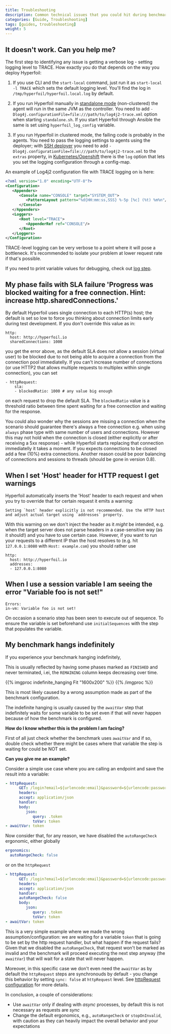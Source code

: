 ```yaml
---
title: Troubleshooting
description: Common technical issues that you could hit during benchmark development
categories: [Guide, Troubleshooting]
tags: [guides, troubleshooting]
weight: 5
---
```


## It doesn't work. Can you help me?

The first step to identifying any issue is getting a verbose log - setting logging level to TRACE. How exactly you do that depends on the way you deploy Hyperfoil:

1. If you use CLI and the `start-local` command, just run it as `start-local -l TRACE` which sets the default logging level. You'll find the log in `/tmp/hyperfoil/hyperfoil.local.log` by default.

2. If you run Hyperfoil manually in [standalone mode](/docs/user-guide/installation/start_manual/) (non-clustered) the agent will run in the same JVM as the controller. You need to add `-Dlog4j.configurationFile=file:///path/to/log4j2-trace.xml` option when starting `standalone.sh`. If you start Hyperfoil through Ansible the same is set using `hyperfoil_log_config` variable.

3. If you run Hyperfoil in clustered mode, the failing code is probably in the agents. You need to pass the logging settings to agents using the deployer; with [SSH deployer](/docs/user-guide/benchmark/agents/#ssh-deployer) you need to add `-Dlog4j.configurationFile=file:///path/to/log4j2-trace.xml` to the `extras` property, in [Kubernetes/Openshift](/docs/user-guide/benchmark/agents/#kubernetesopenshift-deployer) there is the `log` option that lets you set the logging configuration through a config-map.

An example of Log4j2 configuration file with TRACE logging on is here:

```xml
<?xml version="1.0" encoding="UTF-8"?>
<Configuration>
   <Appenders>
      <Console name="CONSOLE" target="SYSTEM_OUT">
         <PatternLayout pattern="%d{HH:mm:ss,SSS} %-5p [%c] (%t) %m%n"/>
      </Console>
   </Appenders>
   <Loggers>
      <Root level="TRACE">
         <AppenderRef ref="CONSOLE"/>
      </Root>
   </Loggers>
</Configuration>
```

TRACE-level logging can be very verbose to a point where it will pose a bottleneck. It's recommended to isolate your problem at lower request rate if that's possible.

If you need to print variable values for debugging, check out [log step](/docs/reference/steps/step_log).

## My phase fails with SLA failure 'Progress was blocked waiting for a free connection. Hint: increase http.sharedConnections.'

By default Hyperfoil uses single connection to each HTTP(s) host; the default is set so low to force you thinking about connection limits early during test development. If you don't override this value as in:

```
http:
  host: http://hyperfoil.io
  sharedConnections: 1000
```

you get the error above, as the default SLA does not allow a session (virtual user) to be blocked due to not being able to acquire a connection from the connection pool immediatelly. If you can't increase number of connections (or use HTTP2 that allows multiple requests to multiplex within single connection), you can set

```
- httpRequest:
    sla:
    - blockedRatio: 1000 # any value big enough
```

on each request to drop the default SLA. The `blockedRatio` value is a threshold ratio between time spent waiting for a free connection and waiting for the response.

You could also wonder why the sessions are missing a connection when the scenario should guarantee there's always a free connection e.g. when using `always` phase type with same number of users and connections. However this may not hold when the connection is closed (either explicitly or after receiving a 5xx response) - while Hyperfoil starts replacing that connection immediatelly it takes a moment. If you expects connections to be closed add a few (10%) extra connections. Another reason could be poor balancing of connections and sessions to threads (should be gone in version 0.8).

## When I set 'Host' header for HTTP request I get warnings

Hyperfoil automatically inserts the 'Host' header to each request and when you try to override that for certain request it emits a warning:

```
Setting `host` header explicitly is not recommended. Use the HTTP host and adjust actual target using `addresses` property.
```

With this warning on we don't inject the header as it *might* be intended, e.g. when the target server does not parse headers in a case-sensitive way (as it should!) and you have to use certain case. However, if you want to run your requests to a different IP than the host resolves to (e.g. hit `127.0.0.1:8080` with `Host: example.com`) you should rather use

```
http:
  host: http://hyperfoil.io
  addresses:
  - 127.0.0.1:8080
```

## When I use a session variable I am seeing the error "Variable foo is not set!"

```
Errors:
in-vm: Variable foo is not set!
```

On occasion a scenario step has been seen to execute out of sequence. To ensure the variable is set beforehand use `initialSequences` with the step that populates the variable.


## My benchmark hangs indefinitely

If you experience your benchmark hanging indefinitely, 

This is usually reflected by having some phases marked as `FINISHED` and never terminated, i.ei, the `REMAINING` column
keeps decreasing over time.

{{% imgproc indefinite_hanging Fit "1600x200" %}}
{{% /imgproc %}}

This is most likely caused by a wrong assumption made as part of the benchmark configuration.

The indefinite hanging is usually caused by the `awaitVar` step that indefinitely waits for some variable to be set
even if that will never happen because of how the benchmark is configured.

**How do I know whether this is the problem I am facing?**

First of all just check whether the benchmark uses `awaitVar` and if so, double check whether there might be cases
where that variable the step is waiting for could be NOT set.

**Can you give me an example?**

Consider a simple use case where you are calling an endpoint and save the result into a variable:

```yaml
- httpRequest:
      GET: /login?email=${urlencode:email}&password=${urlencode:password}
      headers:
      accept: application/json
      handler:
      body:
         json:
            query: .token
            toVar: token
- awaitVar: token
```

Now consider that, for any reason, we have disabled the `autoRangeCheck` ergonomic, either globally

```yaml
ergonomics:
  autoRangeCheck: false
```

or on the `httpRequest`

```yaml
- httpRequest:
      GET: /login?email=${urlencode:email}&password=${urlencode:password}
      headers:
      accept: application/json
      handler:
      autoRangeCheck: false
      body:
         json:
            query: .token
            toVar: token
- awaitVar: token
```

This is a very simple example where we made the wrong assumption/configuration: we are waiting for a variable
`token` that is going to be set by the http request handler, but what happen if the request fails? Given that we disabled
the `autoRangeCheck`, that request won't be marked as invalid and the benchmark will proceed executing the next step
anyway (the `awaitVar`) that will wait for a state that will never happen.

Moreover, in this specific case we don't even need the `awaitVar` as by default the `httpRequest` steps are synchronouds by 
default - you change this behavior by setting `sync: false` at `httpRequest` level. See [httpRequest configuration](/docs/reference/steps/step_httprequest/)
for more details.

In conclusion, a couple of considerations:
* Use `awaitVar` only if dealing with *async* processes, by default this is not necessary as requests are *sync*
* Change the default ergonomics, e.g., `autoRangeCheck` or `stopOnInvalid`, with caution as they can heavily impact the overall behavior and
your expectations